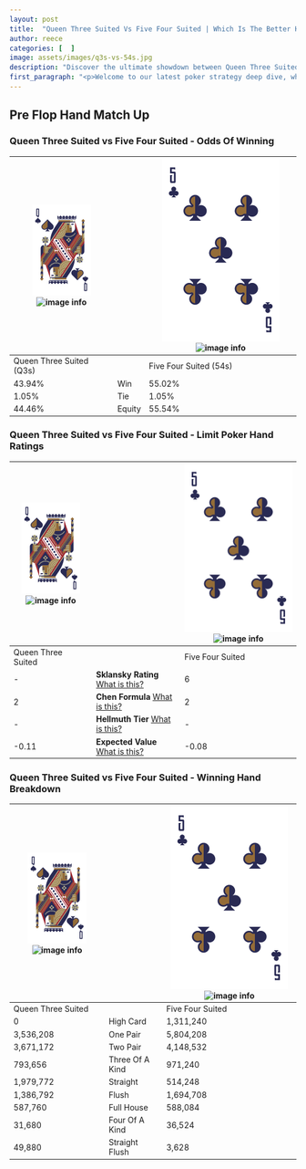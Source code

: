 ```yaml
---
layout: post
title:  "Queen Three Suited Vs Five Four Suited | Which Is The Better Hand In Poker? A Complete Guide"
author: reece
categories: [  ]
image: assets/images/q3s-vs-54s.jpg
description: "Discover the ultimate showdown between Queen Three Suited and Five Four Suited in poker! Uncover the odds, strategies, and scenarios where one hand triumphs over the other. Get ready to up your poker game with this thrilling analysis."
first_paragraph: "<p>Welcome to our latest poker strategy deep dive, where we're pitting two distinct hands against each other in a high-stakes showdown: Queen Three Suited vs Five Four Suited.</p><p>In the dynamic world of poker, every decision counts, and knowing which hand holds the upper hand is key to your success at the table.</p><p>In this article, we'll dissect these two hands, explore the scenarios where one dominates the other, and equip you with the knowledge to make strategic choices that can tip the odds in your favor.</p><p>Get ready to unravel the intriguing dynamics of these poker hands and elevate your game to new heights.</p>"
---
```




[comment]: # (sp0)

## Pre Flop Hand Match Up

<div class="table hand-ratings" markdown="1"> 



### Queen Three Suited vs Five Four Suited - Odds Of Winning


    
| ![image info](assets/images/hand1/Q.png) ![image info](assets/images/hand1/3s.png) |  | ![image info](assets/images/hand2/5.png) ![image info](assets/images/hand2/4s.png) |
| -------- | -------- | -------- |
| Queen Three Suited (Q3s) |  | Five Four Suited (54s) |
| 43.94% | Win | 55.02% |
| 1.05% | Tie | 1.05% |
| 44.46% | Equity | 55.54% |




[comment]: # (sp1)



### Queen Three Suited vs Five Four Suited - Limit Poker Hand Ratings


    
| ![image info](assets/images/hand1/Q.png) ![image info](assets/images/hand1/3s.png) |  | ![image info](assets/images/hand2/5.png) ![image info](assets/images/hand2/4s.png) |
| -------- | -------- | -------- |
| Queen Three Suited |  | Five Four Suited |
| - | **Sklansky Rating** [What is this?](/sklansky-rating-explained) | 6 |
| 2 | **Chen Formula** [What is this?](/chen-formula-explained) | 2 |
| - | **Hellmuth Tier** [What is this?](/Hellmuth-tier-explained) | - |
| -0.11 | **Expected Value** [What is this?](/expected-value-explained) | -0.08 |




[comment]: # (sp2)



### Queen Three Suited vs Five Four Suited - Winning Hand Breakdown


    
| ![image info](assets/images/hand1/Q.png) ![image info](assets/images/hand1/3s.png) |  | ![image info](assets/images/hand2/5.png) ![image info](assets/images/hand2/4s.png) |
| -------- | -------- | -------- |
| Queen Three Suited |  | Five Four Suited |
| 0 | High Card | 1,311,240 |
| 3,536,208 | One Pair | 5,804,208 |
| 3,671,172 | Two Pair | 4,148,532 |
| 793,656 | Three Of A Kind | 971,240 |
| 1,979,772 | Straight | 514,248 |
| 1,386,792 | Flush | 1,694,708 |
| 587,760 | Full House | 588,084 |
| 31,680 | Four Of A Kind | 36,524 |
| 49,880 | Straight Flush | 3,628 |




[comment]: # (sp3)



</div>

[comment]: # (sp4)



[comment]: # (sp5)

